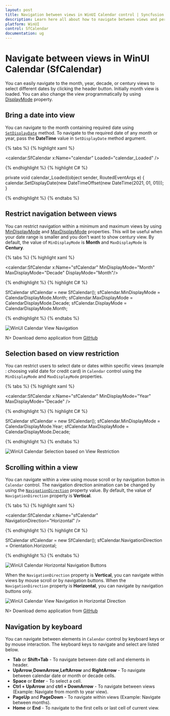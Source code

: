 ```yaml
---
layout: post
title: Navigation between views in WinUI Calendar control | Syncfusion
description: Learn here all about how to navigate between views and perform selection in the Calendar (SfCalendar) control and more.
platform: WinUI
control: SfCalendar
documentation: ug
---
```


# Navigate between views in WinUI Calendar (SfCalendar)

You can easily navigate to the month, year, decade, or century views to select different dates by clicking the header button. Initially month view is loaded. You can also change the view programmatically by using [DisplayMode](https://help.syncfusion.com/cr/winui/Syncfusion.UI.Xaml.Calendar.SfCalendar.html#Syncfusion_UI_Xaml_Calendar_SfCalendar_DisplayMode) property.

## Bring a date into view

You can navigate to the month containing required date using [`SetDisplayDate`](https://help.syncfusion.com/cr/winui/Syncfusion.UI.Xaml.Calendar.SfCalendar.html#Syncfusion_UI_Xaml_Calendar_SfCalendar_SetDisplayDate_System_DateTimeOffset_) method. To navigate to the required date of any month or year, pass the **DateTime** value in `SetDisplayDate` method argument.

{% tabs %}
{% highlight xaml %}

<calendar:SfCalendar x:Name="calendar" 
                    Loaded="calendar_Loaded"
                    />

{% endhighlight %}
{% highlight C# %}

private void calendar_Loaded(object sender, RoutedEventArgs e)
{
    calendar.SetDisplayDate(new DateTimeOffset(new DateTime(2021, 01, 01)));
}

{% endhighlight %}
{% endtabs %}

## Restrict navigation between views

You can restrict navigation within a minimum and maximum views by using [MinDisplayMode](https://help.syncfusion.com/cr/winui/Syncfusion.UI.Xaml.Calendar.SfCalendar.html#Syncfusion_UI_Xaml_Calendar_SfCalendar_MinDisplayMode) and [MaxDisplayMode](https://help.syncfusion.com/cr/winui/Syncfusion.UI.Xaml.Calendar.SfCalendar.html#Syncfusion_UI_Xaml_Calendar_SfCalendar_MaxDisplayMode) properties. This will be useful when your date range is smaller and you don’t want to show century view. By default, the value of `MinDisplayMode` is **Month** and `MaxDisplayMode` is **Century**.

{% tabs %}
{% highlight xaml %}

<calendar:SfCalendar x:Name="sfCalendar"
                     MinDisplayMode="Month"
                     MaxDisplayMode="Decade"
                     DisplayMode="Month"/>

{% endhighlight %}
{% highlight C# %}

SfCalendar sfCalendar = new SfCalendar();
sfCalendar.MinDisplayMode = CalendarDisplayMode.Month;
sfCalendar.MaxDisplayMode = CalendarDisplayMode.Decade;
sfCalendar.DisplayMode = CalendarDisplayMode.Month;

{% endhighlight %}
{% endtabs %}

![WinUI Calendar View Navigation](Navigation_images/winui-calendar-view-navigation.gif)

N> Download demo application from [GitHub](https://github.com/SyncfusionExamples/syncfusion-winui-tools-calendar-examples/blob/main/Samples/Restriction)

## Selection based on view restriction

You can restrict users to select date or dates within specific views (example : choosing valid date for credit card) in `Calendar` control using the `MinDisplayMode` and `MaxDisplayMode` properties.

{% tabs %}
{% highlight xaml %}

<calendar:SfCalendar x:Name="sfCalendar" 
                             MinDisplayMode="Year"
                             MaxDisplayMode="Decade"
                             />

{% endhighlight %}
{% highlight C# %}

SfCalendar sfCalendar = new SfCalendar();
sfCalendar.MinDisplayMode = CalendarDisplayMode.Year;
sfCalendar.MaxDisplayMode = CalendarDisplayMode.Decade;

{% endhighlight %}
{% endtabs %}

![WinUI Calendar Selection based on View Restriction](Navigation_images/winui-calendar-selection-based-on-view-restriction.gif)

## Scrolling within a view

You can navigate within a view using mouse scroll or by navigation button in `Calendar` control. The navigation direction animation can be changed by using the [`NavigationDirection`](https://help.syncfusion.com/cr/winui/Syncfusion.UI.Xaml.Calendar.SfCalendar.html#Syncfusion_UI_Xaml_Calendar_SfCalendar_NavigationDirection) property value. By default, the value of `NavigationDirection` property is **Vertical**.

{% tabs %}
{% highlight xaml %}

<calendar:SfCalendar x:Name="sfCalendar"
                     NavigationDirection="Horizontal"
                     />

{% endhighlight %}
{% highlight C# %}

SfCalendar sfCalendar = new SfCalendar();
sfCalendar.NavigationDirection = Orientation.Horizontal;

{% endhighlight %}
{% endtabs %}

![WinUI Calendar Horizontal Navigation Buttons](Navigation_images/winui-calendar-horizontal-navigation-buttons.png)

When the `NavigationDirection` property is **Vertical**, you can navigate within views by mouse scroll or by navigation buttons. When the `NavigationDirection` property is **Horizontal**, you can navigate by navigation buttons only.

![WinUI Calendar View Navigation in Horizontal Direction](Getting-Started_images/winui-calendar-view-navigation-in-horizontal-direction.gif)

N> Download demo application from [GitHub](https://github.com/SyncfusionExamples/syncfusion-winui-tools-calendar-examples/blob/main/Samples/Restriction)

## Navigation by keyboard

You can navigate between elements in `Calendar` control by keyboard keys or by mouse interaction. The keyboard keys to navigate and select are listed below.

* **Tab** or **Shift+Tab** - To navigate between date cell and elements in header.
* **UpArrow**,**DownArrow**,**LeftArrow** and **RightArrow** - To navigate between calendar date or month or decade cells.
* **Space** or **Enter** - To select a cell.
* **Ctrl + UpArrow** and **ctrl + DownArrow** - To navigate between views (Example: Navigate from month to year view).
* **PageUp** and **PageDown** - To navigate within views (Example: Navigate between months).
* **Home** or **End** - To navigate to the first cells or last cell of current view.

